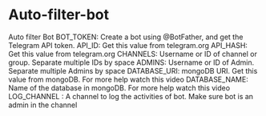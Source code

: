 # Auto-filter-bot
Auto filter Bot
BOT_TOKEN: Create a bot using @BotFather, and get the Telegram API token.
API_ID: Get this value from telegram.org
API_HASH: Get this value from telegram.org
CHANNELS: Username or ID of channel or group. Separate multiple IDs by space
ADMINS: Username or ID of Admin. Separate multiple Admins by space
DATABASE_URI: mongoDB URI. Get this value from mongoDB. For more help watch this video
DATABASE_NAME: Name of the database in mongoDB. For more help watch this video
LOG_CHANNEL : A channel to log the activities of bot. Make sure bot is an admin in the channel
